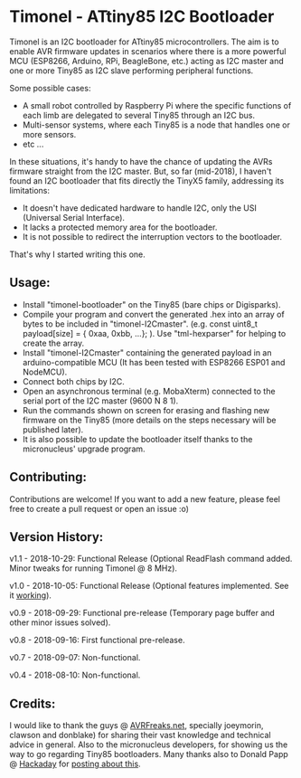 Timonel - ATtiny85 I2C Bootloader
=================================

Timonel is an I2C bootloader for ATtiny85 microcontrollers. The aim is to enable AVR firmware updates in scenarios where there is a more powerful MCU (ESP8266, Arduino, RPi, BeagleBone, etc.) acting as I2C master and one or more Tiny85 as I2C slave performing peripheral functions.

Some possible cases:

* A small robot controlled by Raspberry Pi where the specific functions of each limb are delegated to several Tiny85 through an I2C bus.
* Multi-sensor systems, where each Tiny85 is a node that handles one or more sensors.
* etc ...

In these situations, it's handy to have the chance of updating the AVRs firmware straight from the I2C master. But, so far (mid-2018), I haven't found an I2C bootloader that fits directly the TinyX5 family, addressing its limitations:
* It doesn't have dedicated hardware to handle I2C, only the USI (Universal Serial Interface).
* It lacks a protected memory area for the bootloader.
* It is not possible to redirect the interruption vectors to the bootloader.

That's why I started writing this one.

Usage:
------
* Install "timonel-bootloader" on the Tiny85 (bare chips or Digisparks).
* Compile your program and convert the generated .hex into an array of bytes to be included in "timonel-I2Cmaster". (e.g. const uint8_t payload[size] = { 0xaa, 0xbb, ...}; ). Use "tml-hexparser" for helping to create the array.
* Install "timonel-I2Cmaster" containing the generated payload in an arduino-compatible MCU (It has been tested with ESP8266 ESP01 and NodeMCU).
* Connect both chips by I2C.
* Open an asynchronous terminal (e.g. MobaXterm) connected to the serial port of the I2C master (9600 N 8 1).
* Run the commands shown on screen for erasing and flashing new firmware on the Tiny85 (more details on the steps necessary will be published later).
* It is also possible to update the bootloader itself thanks to the micronucleus' upgrade program.

Contributing:
-------------
Contributions are welcome! If you want to add a new feature, please feel free to create a pull request or open an issue :o)

Version History:
----------------
v1.1 - 2018-10-29: Functional Release (Optional ReadFlash command added. Minor tweaks for running Timonel @ 8 MHz).

v1.0 - 2018-10-05: Functional Release (Optional features implemented. See it [working](https://youtu.be/-7GOMToGvzI)).

v0.9 - 2018-09-29: Functional pre-release (Temporary page buffer and other minor issues solved).

v0.8 - 2018-09-16: First functional pre-release.

v0.7 - 2018-09-07: Non-functional.

v0.4 - 2018-08-10: Non-functional.

Credits:
--------
I would like to thank the guys @ [AVRFreaks.net](http://www.avrfreaks.net), specially joeymorin, clawson and donblake) for sharing their vast knowledge and technical advice in general. Also to the micronucleus developers, for showing us the way to go regarding Tiny85 bootloaders. Many thanks also to Donald Papp @ [Hackaday](http://hackaday.com) for [posting about this](https://hackaday.com/2018/10/20/i2c-bootloader-for-attiny85-lets-other-micros-push-firmware-updates).
